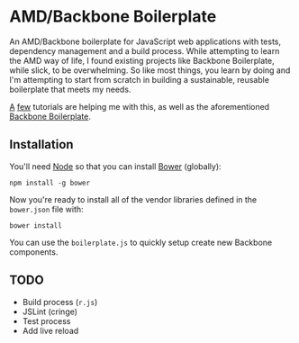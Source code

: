 # AMD/Backbone Boilerplate 

An AMD/Backbone boilerplate for JavaScript web applications with tests, dependency management and a build process. While attempting to learn the AMD way of life, I found existing projects like Backbone Boilerplate, while slick, to be overwhelming. So like most things, you learn by doing and I'm attempting to start from scratch in building a sustainable, reusable boilerplate that meets my needs.  

[A](http://www.henriquebarroso.com/creating-a-dynamic-modular-multi-page-app-with-backbone-js-and-requirejs/) [few](http://backbonetutorials.com/organizing-backbone-using-modules/) tutorials are helping me with this, as well as the aforementioned [Backbone Boilerplate](https://github.com/backbone-boilerplate/backbone-boilerplate).

## Installation

You'll need [Node](http://nodejs.org) so that you can install [Bower](https://github.com/bower/bower) (globally):

    npm install -g bower

Now you're ready to install all of the vendor libraries defined in the `bower.json` file with:

    bower install

You can use the `boilerplate.js` to quickly setup create new Backbone components.

## TODO
* Build process (`r.js`)
* JSLint (cringe)
* Test process
* Add live reload
